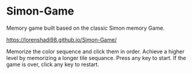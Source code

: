 # Simon-Game
Memory game built based on the classic Simon memory Game. 

https://lorenshadi98.github.io/Simon-Game/

Memorize the color sequence and click them in order. Achieve a higher level by memorizing a longer tile sequance.
Press any key to start. If the game is over, click any key to restart.
